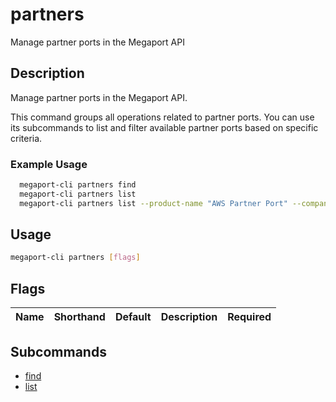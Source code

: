 # partners

Manage partner ports in the Megaport API

## Description

Manage partner ports in the Megaport API.

This command groups all operations related to partner ports. You can use its subcommands to list and filter available partner ports based on specific criteria.

### Example Usage

```sh
  megaport-cli partners find
  megaport-cli partners list
  megaport-cli partners list --product-name "AWS Partner Port" --company-name "AWS" --location-id 1
```

## Usage

```sh
megaport-cli partners [flags]
```


## Flags

| Name | Shorthand | Default | Description | Required |
|------|-----------|---------|-------------|----------|

## Subcommands
* [find](megaport-cli_partners_find.md)
* [list](megaport-cli_partners_list.md)

